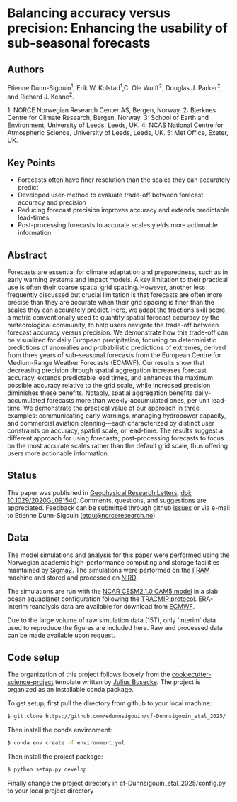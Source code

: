 Balancing accuracy versus precision: Enhancing the usability of sub-seasonal forecasts
============

Authors
--------
Etienne Dunn-Sigouin<sup>1</sup>, Erik W. Kolstad<sup>1</sup>,C. Ole Wulff<sup>2</sup>, Douglas J. Parker<sup>2</sup>, and Richard J. Keane<sup>2</sup>.

1: NORCE Norwegian Research Center AS, Bergen, Norway.
2: Bjerknes Centre for Climate Research, Bergen, Norway.
3: School of Earth and Environment, University of Leeds, Leeds, UK.
4: NCAS National Centre for Atmospheric Science, University of Leeds, Leeds, UK.
5: Met Office, Exeter, UK.

Key Points
----------

  - Forecasts often have finer resolution than the scales they can accurately predict
  - Developed user-method to evaluate trade-off between forecast accuracy and precision 
  - Reducing forecast precision improves accuracy and extends predictable lead-times
  - Post-processing forecasts to accurate scales yields more actionable information
  
Abstract
--------
Forecasts are essential for climate adaptation and preparedness, such as in early warning systems and impact
models. A key limitation to their practical use is often their coarse spatial grid spacing. However, another less
frequently discussed but crucial limitation is that forecasts are often more precise than they are accurate when
their grid spacing is finer than the scales they can accurately predict. Here, we adapt the fractions skill score,
a metric conventionally used to quantify spatial forecast accuracy by the meteorological community, to help
users navigate the trade-off between forecast accuracy versus precision. We demonstrate how this trade-off
can be visualized for daily European precipitation, focusing on deterministic predictions of anomalies and
probabilistic predictions of extremes, derived from three years of sub-seasonal forecasts from the European
Centre for Medium-Range Weather Forecasts (ECMWF). Our results show that decreasing precision through
spatial aggregation increases forecast accuracy, extends predictable lead times, and enhances the maximum
possible accuracy relative to the grid scale, while increased precision diminishes these benefits. Notably, spatial
aggregation benefits daily-accumulated forecasts more than weekly-accumulated ones, per unit lead-time. We
demonstrate the practical value of our approach in three examples: communicating early warnings, managing
hydropower capacity, and commercial aviation planning—each characterized by distinct user constraints on
accuracy, spatial scale, or lead-time. The results suggest a different approach for using forecasts; post-processing
forecasts to focus on the most accurate scales rather than the default grid scale, thus offering users more
actionable information.

Status
----------
The paper was published in [Geophysical Research Letters](https://agupubs.onlinelibrary.wiley.com/journal/19448007), [doi: 10.1029/2020GL091540](https://agupubs.onlinelibrary.wiley.com/doi/10.1029/2020GL091540). Comments, questions, and suggestions are appreciated. Feedback can be submitted through github [issues](https://github.com/edunnsigouin/cf-Dunnsigouin_etal_2025/issues) or via e-mail to Etienne Dunn-Sigouin (etdu@norceresearch.no).

Data 
----
The model simulations and analysis for this paper were performed using the Norwegian academic high-performance computing and storage facilities maintained by [Sigma2](https://www.sigma2.no/metacenter). The simulations were performed on the [FRAM](https://documentation.sigma2.no/hpc_machines/fram.html) machine and stored and processed on [NIRD](https://documentation.sigma2.no/files_storage/nird.html).

The simulations are run with the [NCAR CESM2.1.0 CAM5 model](https://www.cesm.ucar.edu/models/) in a slab ocean aquaplanet configuration following the [TRACMIP protocol](https://agupubs.onlinelibrary.wiley.com/doi/full/10.1002/2016MS000748). ERA-Interim reanalysis data are available for download from [ECMWF](https://www.ecmwf.int/en/forecasts/datasets/reanalysis-datasets/era-interim). 

Due to the large volume of raw simulation data (15T), only 'interim' data used to reproduce the figures are included here. Raw and processed data can be made available upon request.

Code setup
-------------
The organization of this project follows loosely from the [cookiecutter-science-project](https://github.com/jbusecke/cookiecutter-science-project) template written by [Julius Busecke](http://jbusecke.github.io/). The project is organized as an installable conda package.

To get setup, first pull the directory from github to your local machine:

``` bash
$ git clone https://github.com/edunnsigouin/cf-Dunnsigouin_etal_2025/
```

Then install the conda environment:

``` bash
$ conda env create -f environment.yml
```

Then install the project package:

``` bash
$ python setup.py develop
```

Finally change the project directory in cf-Dunnsigouin_etal_2025/config.py to your local project directory